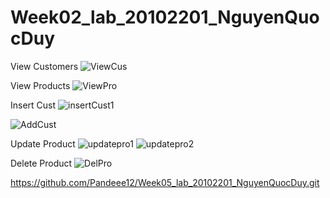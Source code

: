 # Week02_lab_20102201_NguyenQuocDuy
View Customers
![ViewCus](https://github.com/Pandeee12/Week02_lab_20102201_NguyenQuocDuy/assets/144768405/96f5b252-bb87-4916-85b1-ad0e7da8813d)

View Products
![ViewPro](https://github.com/Pandeee12/Week02_lab_20102201_NguyenQuocDuy/assets/144768405/679d1720-dc19-4121-ba7d-50090852fbba)

Insert Cust
![insertCust1](https://github.com/Pandeee12/Week02_lab_20102201_NguyenQuocDuy/assets/144768405/1599eecd-0181-4727-911e-5e2665f57065)

![AddCust](https://github.com/Pandeee12/Week02_lab_20102201_NguyenQuocDuy/assets/144768405/e7bb1c77-cc2b-4c58-831a-4ca3d4b826bf)

Update Product
![updatepro1](https://github.com/Pandeee12/Week02_lab_20102201_NguyenQuocDuy/assets/144768405/622e1ae1-40bf-4112-9780-7f3c9d7cabde)
![updatepro2](https://github.com/Pandeee12/Week02_lab_20102201_NguyenQuocDuy/assets/144768405/dc814e5c-2326-4bc9-93b1-6b6a35549521)

Delete Product
![DelPro](https://github.com/Pandeee12/Week02_lab_20102201_NguyenQuocDuy/assets/144768405/e82af101-0b55-434a-a267-7050da6c39c6)

https://github.com/Pandeee12/Week05_lab_20102201_NguyenQuocDuy.git
